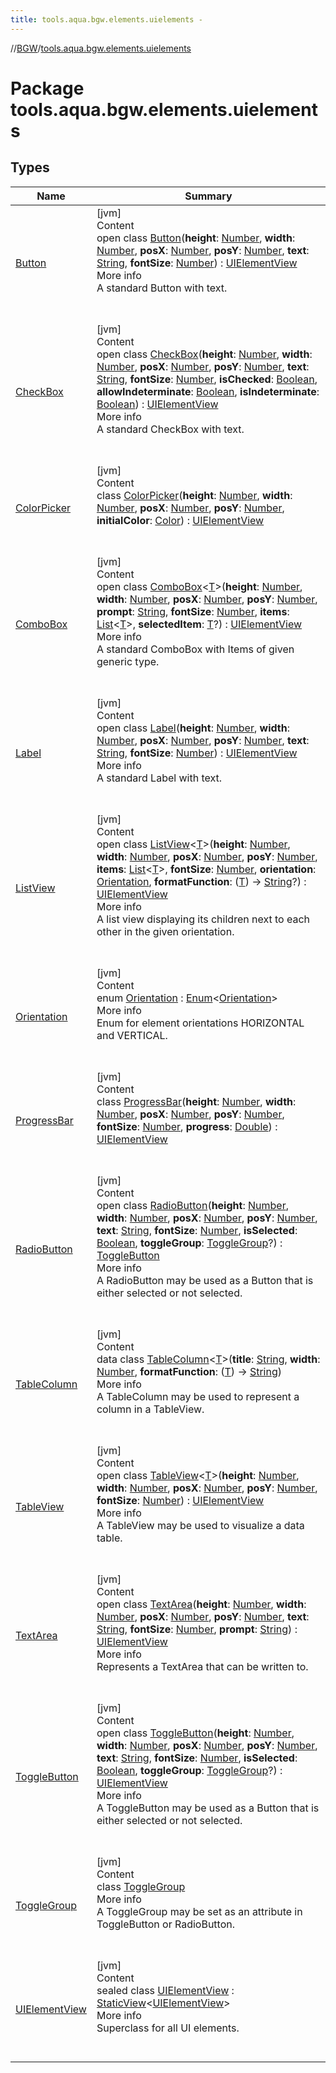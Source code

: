 ```yaml
---
title: tools.aqua.bgw.elements.uielements -
---
```

//[BGW](../../index.md)/[tools.aqua.bgw.elements.uielements](index.md)



# Package tools.aqua.bgw.elements.uielements  


## Types  
  
|  Name |  Summary | 
|---|---|
| <a name="tools.aqua.bgw.elements.uielements/Button///PointingToDeclaration/"></a>[Button](-button/index.md)| <a name="tools.aqua.bgw.elements.uielements/Button///PointingToDeclaration/"></a>[jvm]  <br>Content  <br>open class [Button](-button/index.md)(**height**: [Number](https://kotlinlang.org/api/latest/jvm/stdlib/kotlin/-number/index.html), **width**: [Number](https://kotlinlang.org/api/latest/jvm/stdlib/kotlin/-number/index.html), **posX**: [Number](https://kotlinlang.org/api/latest/jvm/stdlib/kotlin/-number/index.html), **posY**: [Number](https://kotlinlang.org/api/latest/jvm/stdlib/kotlin/-number/index.html), **text**: [String](https://kotlinlang.org/api/latest/jvm/stdlib/kotlin/-string/index.html), **fontSize**: [Number](https://kotlinlang.org/api/latest/jvm/stdlib/kotlin/-number/index.html)) : [UIElementView](-u-i-element-view/index.md)  <br>More info  <br>A standard Button with text.  <br><br><br>|
| <a name="tools.aqua.bgw.elements.uielements/CheckBox///PointingToDeclaration/"></a>[CheckBox](-check-box/index.md)| <a name="tools.aqua.bgw.elements.uielements/CheckBox///PointingToDeclaration/"></a>[jvm]  <br>Content  <br>open class [CheckBox](-check-box/index.md)(**height**: [Number](https://kotlinlang.org/api/latest/jvm/stdlib/kotlin/-number/index.html), **width**: [Number](https://kotlinlang.org/api/latest/jvm/stdlib/kotlin/-number/index.html), **posX**: [Number](https://kotlinlang.org/api/latest/jvm/stdlib/kotlin/-number/index.html), **posY**: [Number](https://kotlinlang.org/api/latest/jvm/stdlib/kotlin/-number/index.html), **text**: [String](https://kotlinlang.org/api/latest/jvm/stdlib/kotlin/-string/index.html), **fontSize**: [Number](https://kotlinlang.org/api/latest/jvm/stdlib/kotlin/-number/index.html), **isChecked**: [Boolean](https://kotlinlang.org/api/latest/jvm/stdlib/kotlin/-boolean/index.html), **allowIndeterminate**: [Boolean](https://kotlinlang.org/api/latest/jvm/stdlib/kotlin/-boolean/index.html), **isIndeterminate**: [Boolean](https://kotlinlang.org/api/latest/jvm/stdlib/kotlin/-boolean/index.html)) : [UIElementView](-u-i-element-view/index.md)  <br>More info  <br>A standard CheckBox with text.  <br><br><br>|
| <a name="tools.aqua.bgw.elements.uielements/ColorPicker///PointingToDeclaration/"></a>[ColorPicker](-color-picker/index.md)| <a name="tools.aqua.bgw.elements.uielements/ColorPicker///PointingToDeclaration/"></a>[jvm]  <br>Content  <br>class [ColorPicker](-color-picker/index.md)(**height**: [Number](https://kotlinlang.org/api/latest/jvm/stdlib/kotlin/-number/index.html), **width**: [Number](https://kotlinlang.org/api/latest/jvm/stdlib/kotlin/-number/index.html), **posX**: [Number](https://kotlinlang.org/api/latest/jvm/stdlib/kotlin/-number/index.html), **posY**: [Number](https://kotlinlang.org/api/latest/jvm/stdlib/kotlin/-number/index.html), **initialColor**: [Color](https://docs.oracle.com/javase/8/docs/api/java/awt/Color.html)) : [UIElementView](-u-i-element-view/index.md)  <br><br><br>|
| <a name="tools.aqua.bgw.elements.uielements/ComboBox///PointingToDeclaration/"></a>[ComboBox](-combo-box/index.md)| <a name="tools.aqua.bgw.elements.uielements/ComboBox///PointingToDeclaration/"></a>[jvm]  <br>Content  <br>open class [ComboBox](-combo-box/index.md)<[T](-combo-box/index.md)>(**height**: [Number](https://kotlinlang.org/api/latest/jvm/stdlib/kotlin/-number/index.html), **width**: [Number](https://kotlinlang.org/api/latest/jvm/stdlib/kotlin/-number/index.html), **posX**: [Number](https://kotlinlang.org/api/latest/jvm/stdlib/kotlin/-number/index.html), **posY**: [Number](https://kotlinlang.org/api/latest/jvm/stdlib/kotlin/-number/index.html), **prompt**: [String](https://kotlinlang.org/api/latest/jvm/stdlib/kotlin/-string/index.html), **fontSize**: [Number](https://kotlinlang.org/api/latest/jvm/stdlib/kotlin/-number/index.html), **items**: [List](https://kotlinlang.org/api/latest/jvm/stdlib/kotlin.collections/-list/index.html)<[T](-combo-box/index.md)>, **selectedItem**: [T](-combo-box/index.md)?) : [UIElementView](-u-i-element-view/index.md)  <br>More info  <br>A standard ComboBox with Items of given generic type.  <br><br><br>|
| <a name="tools.aqua.bgw.elements.uielements/Label///PointingToDeclaration/"></a>[Label](-label/index.md)| <a name="tools.aqua.bgw.elements.uielements/Label///PointingToDeclaration/"></a>[jvm]  <br>Content  <br>open class [Label](-label/index.md)(**height**: [Number](https://kotlinlang.org/api/latest/jvm/stdlib/kotlin/-number/index.html), **width**: [Number](https://kotlinlang.org/api/latest/jvm/stdlib/kotlin/-number/index.html), **posX**: [Number](https://kotlinlang.org/api/latest/jvm/stdlib/kotlin/-number/index.html), **posY**: [Number](https://kotlinlang.org/api/latest/jvm/stdlib/kotlin/-number/index.html), **text**: [String](https://kotlinlang.org/api/latest/jvm/stdlib/kotlin/-string/index.html), **fontSize**: [Number](https://kotlinlang.org/api/latest/jvm/stdlib/kotlin/-number/index.html)) : [UIElementView](-u-i-element-view/index.md)  <br>More info  <br>A standard Label with text.  <br><br><br>|
| <a name="tools.aqua.bgw.elements.uielements/ListView///PointingToDeclaration/"></a>[ListView](-list-view/index.md)| <a name="tools.aqua.bgw.elements.uielements/ListView///PointingToDeclaration/"></a>[jvm]  <br>Content  <br>open class [ListView](-list-view/index.md)<[T](-list-view/index.md)>(**height**: [Number](https://kotlinlang.org/api/latest/jvm/stdlib/kotlin/-number/index.html), **width**: [Number](https://kotlinlang.org/api/latest/jvm/stdlib/kotlin/-number/index.html), **posX**: [Number](https://kotlinlang.org/api/latest/jvm/stdlib/kotlin/-number/index.html), **posY**: [Number](https://kotlinlang.org/api/latest/jvm/stdlib/kotlin/-number/index.html), **items**: [List](https://kotlinlang.org/api/latest/jvm/stdlib/kotlin.collections/-list/index.html)<[T](-list-view/index.md)>, **fontSize**: [Number](https://kotlinlang.org/api/latest/jvm/stdlib/kotlin/-number/index.html), **orientation**: [Orientation](-orientation/index.md), **formatFunction**: ([T](-list-view/index.md)) -> [String](https://kotlinlang.org/api/latest/jvm/stdlib/kotlin/-string/index.html)?) : [UIElementView](-u-i-element-view/index.md)  <br>More info  <br>A list view displaying its children next to each other in the given orientation.  <br><br><br>|
| <a name="tools.aqua.bgw.elements.uielements/Orientation///PointingToDeclaration/"></a>[Orientation](-orientation/index.md)| <a name="tools.aqua.bgw.elements.uielements/Orientation///PointingToDeclaration/"></a>[jvm]  <br>Content  <br>enum [Orientation](-orientation/index.md) : [Enum](https://kotlinlang.org/api/latest/jvm/stdlib/kotlin/-enum/index.html)<[Orientation](-orientation/index.md)>   <br>More info  <br>Enum for element orientations HORIZONTAL and VERTICAL.  <br><br><br>|
| <a name="tools.aqua.bgw.elements.uielements/ProgressBar///PointingToDeclaration/"></a>[ProgressBar](-progress-bar/index.md)| <a name="tools.aqua.bgw.elements.uielements/ProgressBar///PointingToDeclaration/"></a>[jvm]  <br>Content  <br>class [ProgressBar](-progress-bar/index.md)(**height**: [Number](https://kotlinlang.org/api/latest/jvm/stdlib/kotlin/-number/index.html), **width**: [Number](https://kotlinlang.org/api/latest/jvm/stdlib/kotlin/-number/index.html), **posX**: [Number](https://kotlinlang.org/api/latest/jvm/stdlib/kotlin/-number/index.html), **posY**: [Number](https://kotlinlang.org/api/latest/jvm/stdlib/kotlin/-number/index.html), **fontSize**: [Number](https://kotlinlang.org/api/latest/jvm/stdlib/kotlin/-number/index.html), **progress**: [Double](https://kotlinlang.org/api/latest/jvm/stdlib/kotlin/-double/index.html)) : [UIElementView](-u-i-element-view/index.md)  <br><br><br>|
| <a name="tools.aqua.bgw.elements.uielements/RadioButton///PointingToDeclaration/"></a>[RadioButton](-radio-button/index.md)| <a name="tools.aqua.bgw.elements.uielements/RadioButton///PointingToDeclaration/"></a>[jvm]  <br>Content  <br>open class [RadioButton](-radio-button/index.md)(**height**: [Number](https://kotlinlang.org/api/latest/jvm/stdlib/kotlin/-number/index.html), **width**: [Number](https://kotlinlang.org/api/latest/jvm/stdlib/kotlin/-number/index.html), **posX**: [Number](https://kotlinlang.org/api/latest/jvm/stdlib/kotlin/-number/index.html), **posY**: [Number](https://kotlinlang.org/api/latest/jvm/stdlib/kotlin/-number/index.html), **text**: [String](https://kotlinlang.org/api/latest/jvm/stdlib/kotlin/-string/index.html), **fontSize**: [Number](https://kotlinlang.org/api/latest/jvm/stdlib/kotlin/-number/index.html), **isSelected**: [Boolean](https://kotlinlang.org/api/latest/jvm/stdlib/kotlin/-boolean/index.html), **toggleGroup**: [ToggleGroup](-toggle-group/index.md)?) : [ToggleButton](-toggle-button/index.md)  <br>More info  <br>A RadioButton may be used as a Button that is either selected or not selected.  <br><br><br>|
| <a name="tools.aqua.bgw.elements.uielements/TableColumn///PointingToDeclaration/"></a>[TableColumn](-table-column/index.md)| <a name="tools.aqua.bgw.elements.uielements/TableColumn///PointingToDeclaration/"></a>[jvm]  <br>Content  <br>data class [TableColumn](-table-column/index.md)<[T](-table-column/index.md)>(**title**: [String](https://kotlinlang.org/api/latest/jvm/stdlib/kotlin/-string/index.html), **width**: [Number](https://kotlinlang.org/api/latest/jvm/stdlib/kotlin/-number/index.html), **formatFunction**: ([T](-table-column/index.md)) -> [String](https://kotlinlang.org/api/latest/jvm/stdlib/kotlin/-string/index.html))  <br>More info  <br>A TableColumn may be used to represent a column in a TableView.  <br><br><br>|
| <a name="tools.aqua.bgw.elements.uielements/TableView///PointingToDeclaration/"></a>[TableView](-table-view/index.md)| <a name="tools.aqua.bgw.elements.uielements/TableView///PointingToDeclaration/"></a>[jvm]  <br>Content  <br>open class [TableView](-table-view/index.md)<[T](-table-view/index.md)>(**height**: [Number](https://kotlinlang.org/api/latest/jvm/stdlib/kotlin/-number/index.html), **width**: [Number](https://kotlinlang.org/api/latest/jvm/stdlib/kotlin/-number/index.html), **posX**: [Number](https://kotlinlang.org/api/latest/jvm/stdlib/kotlin/-number/index.html), **posY**: [Number](https://kotlinlang.org/api/latest/jvm/stdlib/kotlin/-number/index.html), **fontSize**: [Number](https://kotlinlang.org/api/latest/jvm/stdlib/kotlin/-number/index.html)) : [UIElementView](-u-i-element-view/index.md)  <br>More info  <br>A TableView may be used to visualize a data table.  <br><br><br>|
| <a name="tools.aqua.bgw.elements.uielements/TextArea///PointingToDeclaration/"></a>[TextArea](-text-area/index.md)| <a name="tools.aqua.bgw.elements.uielements/TextArea///PointingToDeclaration/"></a>[jvm]  <br>Content  <br>open class [TextArea](-text-area/index.md)(**height**: [Number](https://kotlinlang.org/api/latest/jvm/stdlib/kotlin/-number/index.html), **width**: [Number](https://kotlinlang.org/api/latest/jvm/stdlib/kotlin/-number/index.html), **posX**: [Number](https://kotlinlang.org/api/latest/jvm/stdlib/kotlin/-number/index.html), **posY**: [Number](https://kotlinlang.org/api/latest/jvm/stdlib/kotlin/-number/index.html), **text**: [String](https://kotlinlang.org/api/latest/jvm/stdlib/kotlin/-string/index.html), **fontSize**: [Number](https://kotlinlang.org/api/latest/jvm/stdlib/kotlin/-number/index.html), **prompt**: [String](https://kotlinlang.org/api/latest/jvm/stdlib/kotlin/-string/index.html)) : [UIElementView](-u-i-element-view/index.md)  <br>More info  <br>Represents a TextArea that can be written to.  <br><br><br>|
| <a name="tools.aqua.bgw.elements.uielements/ToggleButton///PointingToDeclaration/"></a>[ToggleButton](-toggle-button/index.md)| <a name="tools.aqua.bgw.elements.uielements/ToggleButton///PointingToDeclaration/"></a>[jvm]  <br>Content  <br>open class [ToggleButton](-toggle-button/index.md)(**height**: [Number](https://kotlinlang.org/api/latest/jvm/stdlib/kotlin/-number/index.html), **width**: [Number](https://kotlinlang.org/api/latest/jvm/stdlib/kotlin/-number/index.html), **posX**: [Number](https://kotlinlang.org/api/latest/jvm/stdlib/kotlin/-number/index.html), **posY**: [Number](https://kotlinlang.org/api/latest/jvm/stdlib/kotlin/-number/index.html), **text**: [String](https://kotlinlang.org/api/latest/jvm/stdlib/kotlin/-string/index.html), **fontSize**: [Number](https://kotlinlang.org/api/latest/jvm/stdlib/kotlin/-number/index.html), **isSelected**: [Boolean](https://kotlinlang.org/api/latest/jvm/stdlib/kotlin/-boolean/index.html), **toggleGroup**: [ToggleGroup](-toggle-group/index.md)?) : [UIElementView](-u-i-element-view/index.md)  <br>More info  <br>A ToggleButton may be used as a Button that is either selected or not selected.  <br><br><br>|
| <a name="tools.aqua.bgw.elements.uielements/ToggleGroup///PointingToDeclaration/"></a>[ToggleGroup](-toggle-group/index.md)| <a name="tools.aqua.bgw.elements.uielements/ToggleGroup///PointingToDeclaration/"></a>[jvm]  <br>Content  <br>class [ToggleGroup](-toggle-group/index.md)  <br>More info  <br>A ToggleGroup may be set as an attribute in ToggleButton or RadioButton.  <br><br><br>|
| <a name="tools.aqua.bgw.elements.uielements/UIElementView///PointingToDeclaration/"></a>[UIElementView](-u-i-element-view/index.md)| <a name="tools.aqua.bgw.elements.uielements/UIElementView///PointingToDeclaration/"></a>[jvm]  <br>Content  <br>sealed class [UIElementView](-u-i-element-view/index.md) : [StaticView](../tools.aqua.bgw.elements/-static-view/index.md)<[UIElementView](-u-i-element-view/index.md)>   <br>More info  <br>Superclass for all UI elements.  <br><br><br>|

